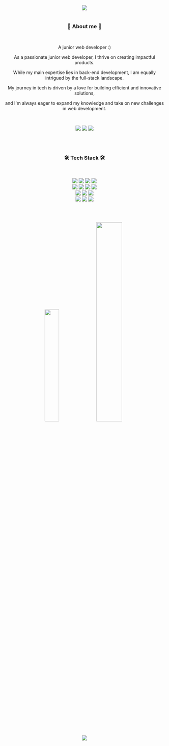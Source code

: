 <!-- 
https://github.com/kyechan99/capsule-render
https://img.shields.io
https://simpleicons.org/
-->

<div align=center>
<img src="https://capsule-render.vercel.app/api?&section=header&type=waving&color=auto&height=200&text=Hello%20World!&fontAlignY=40&fontSize=40&fontColor=FFFFFF&animation=fadeIn" />
<br>
<br>

<h3 align="center"><b> 🦄 About me 🦄 </b></h3>
<br>
<p> A junior web developer :)</p>
<p> As a passionate junior web developer, I thrive on creating impactful products.</p>
<p> While my main expertise lies in back-end development, I am equally intrigued by the full-stack landscape.</p>
<p> My journey in tech is driven by a love for building efficient and innovative solutions,</p>
<p> and I'm always eager to expand my knowledge and take on new challenges in web development.</p>
<br>
<p>
  <a href="https://www.linkedin.com/in/jaeeuncho/" target="_blank">
   <img src = "https://img.shields.io/badge/jaeeuncho-0A66C2?style=flat-square&logo=LinkedIn&logoColor=white"></a>
  <a href="https://iamjaeeuncho.tistory.com/" target="_blank">
   <img src = "https://img.shields.io/badge/iamjaeeuncho-15171A?style=flat-square&logo=tistory&logoColor=white"></a>
  <a href="https://twitter.com/iamjaeeuncho" target="_blank">
   <img src = "https://img.shields.io/badge/iamjaeeuncho-1D9BF0?style=flat-square&logo=twitter&logoColor=white"></a>
</p>
<br>
<br>

<h3 align="center"><b> 🛠 Tech Stack 🛠 </b></h3>
<br>
<p align="center">
  <img src="https://img.shields.io/badge/Java-007396?style=flat-square&logo=Java&logoColor=white"/>
  <img src="https://img.shields.io/badge/JavaScript-F7DF1E?style=flat-square&logo=JavaScript&logoColor=white"/>
  <img src="https://img.shields.io/badge/HTML-E34F26?style=flat-square&logo=HTML5&logoColor=white"/>
  <img src="https://img.shields.io/badge/CSS-1572B6?style=flat-square&logo=CSS3&logoColor=white"/>
<br>
  <img src="https://img.shields.io/badge/Spring-6DB33F?style=flat-square&logo=Spring&logoColor=white"/>
  <img src="https://img.shields.io/badge/Node.js-339933?style=flat-square&logo=nodedotjs&logoColor=white"/>
  <img src="https://img.shields.io/badge/Vue.js-4FC08D?style=flat-square&logo=Vue.js&logoColor=white"/>
  <img src="https://img.shields.io/badge/React-61DAFB?style=flat-square&logo=React&logoColor=white"/>
<br>
  <img src="https://img.shields.io/badge/Python-3776AB?style=flat-square&logo=Python&logoColor=white"/>
  <img src="https://img.shields.io/badge/Oracle-F80000?style=flat-square&logo=Oracle&logoColor=white"/>
  <img src="https://img.shields.io/badge/MySQL-4479A1?style=flat-square&logo=MySQL&logoColor=white"/>
<br>
  <img src="https://img.shields.io/badge/Git-181717?style=flat-square&logo=github&logoColor=white"/>
  <img src="https://img.shields.io/badge/Docker-2496ED?style=flat-square&logo=docker&logoColor=white"/>
  <img src="https://img.shields.io/badge/AWS-232F3E?style=flat-square&logo=aws&logoColor=white"/>
</p>
<br>
<br>

<p align="center">
<img src="https://github-readme-stats.vercel.app/api/top-langs/?username=iamjaeeuncho&layout=compact" width="30%" />
<img src="https://github-readme-stats.vercel.app/api?username=iamjaeeuncho&theme=default_repocard&show_icons=true" width="40%" />
</p>
<br>
<br>
<a href="https://hits.seeyoufarm.com"><img src="https://hits.seeyoufarm.com/api/count/incr/badge.svg?url=https%3A%2F%2Fgithub.com%2Fiamjaeeuncho&count_bg=%2379C83D&title_bg=%23555555&icon=&icon_color=%23E7E7E7&title=hits&edge_flat=false"/></a>
</div>
